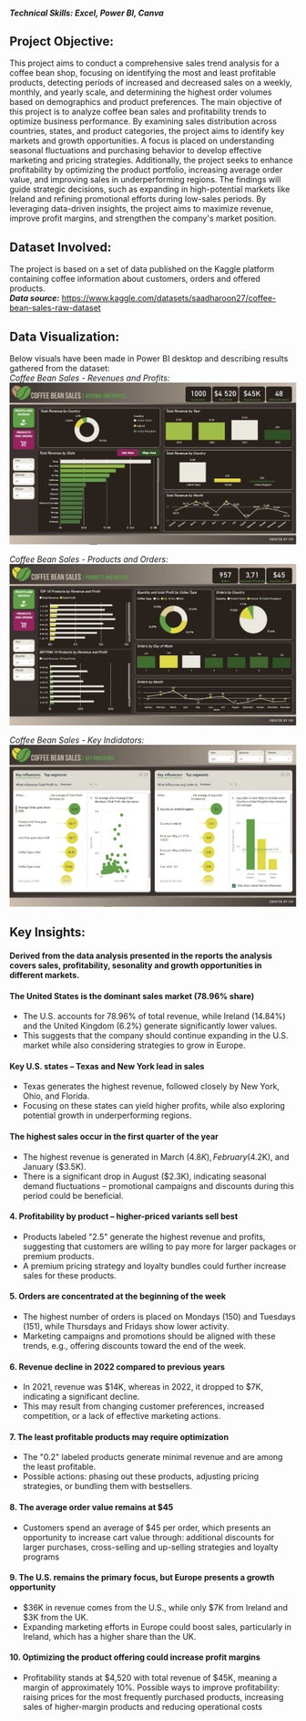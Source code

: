 #### *Technical Skills: Excel, Power BI, Canva*
## Project Objective: 
This project aims to conduct a comprehensive sales trend analysis for a coffee bean shop, focusing on identifying the most and least profitable products, detecting periods of increased and decreased sales on a weekly, monthly, and yearly scale, and determining the highest order volumes based on demographics and product preferences. The main objective of this project is to analyze coffee bean sales and profitability trends to optimize business performance. By examining sales distribution across countries, states, and product categories, the project aims to identify key markets and growth opportunities. A focus is placed on understanding seasonal fluctuations and purchasing behavior to develop effective marketing and pricing strategies. Additionally, the project seeks to enhance profitability by optimizing the product portfolio, increasing average order value, and improving sales in underperforming regions. The findings will guide strategic decisions, such as expanding in high-potential markets like Ireland and refining promotional efforts during low-sales periods. By leveraging data-driven insights, the project aims to maximize revenue, improve profit margins, and strengthen the company's market position.

## Dataset Involved:
The project is based on a set of data published on the Kaggle platform containing coffee information about customers, orders and offered products.<br>
<B>*Data source:*</B> <a href="https://www.kaggle.com/datasets/saadharoon27/coffee-bean-sales-raw-dataset">https://www.kaggle.com/datasets/saadharoon27/coffee-bean-sales-raw-dataset</a>

## Data Visualization:
Below visuals have been made in Power BI desktop and describing results gathered from the dataset:<BR>
*Coffee Bean Sales - Revenues and Profits:*
<img src="assets/img/CB_1.JPG" alt="Example Image">

*Coffee Bean Sales - Products and Orders:*
<img src="assets/img/CB_2.JPG" alt="Example Image">

*Coffee Bean Sales - Key Indidators:*
<img src="assets/img/CB_3.JPG" alt="Example Image">

## Key Insights:  
#### Derived from the data analysis presented in the reports the analysis covers sales, profitability, sesonality and growth opportunities in different markets.
#### The United States is the dominant sales market (78.96% share)
  - The U.S. accounts for 78.96% of total revenue, while Ireland (14.84%) and the United Kingdom (6.2%) generate significantly lower values.      
  - This suggests that the company should continue expanding in the U.S. market while also considering strategies to grow in Europe.
            
#### Key U.S. states – Texas and New York lead in sales
  - Texas generates the highest revenue, followed closely by New York, Ohio, and Florida.
  - Focusing on these states can yield higher profits, while also exploring potential growth in underperforming regions.
    
#### The highest sales occur in the first quarter of the year
  - The highest revenue is generated in March ($4.8K), February ($4.2K), and January ($3.5K).
  - There is a significant drop in August ($2.3K), indicating seasonal demand fluctuations – promotional campaigns and discounts during this period could be beneficial.
    
#### 4. Profitability by product – higher-priced variants sell best
  - Products labeled "2.5" generate the highest revenue and profits, suggesting that customers are willing to pay more for larger packages or premium products.
  - A premium pricing strategy and loyalty bundles could further increase sales for these products.
    
#### 5. Orders are concentrated at the beginning of the week
  - The highest number of orders is placed on Mondays (150) and Tuesdays (151), while Thursdays and Fridays show lower activity.
  - Marketing campaigns and promotions should be aligned with these trends, e.g., offering discounts toward the end of the week.
    
#### 6. Revenue decline in 2022 compared to previous years
  - In 2021, revenue was $14K, whereas in 2022, it dropped to $7K, indicating a significant decline.
  - This may result from changing customer preferences, increased competition, or a lack of effective marketing actions.
    
#### 7. The least profitable products may require optimization
  - The "0.2" labeled products generate minimal revenue and are among the least profitable.
  - Possible actions: phasing out these products, adjusting pricing strategies, or bundling them with bestsellers.
    
#### 8. The average order value remains at $45
  - Customers spend an average of $45 per order, which presents an opportunity to increase cart value through: additional discounts for larger purchases, cross-selling and up-selling strategies
    and loyalty programs
    
#### 9. The U.S. remains the primary focus, but Europe presents a growth opportunity
  - $36K in revenue comes from the U.S., while only $7K from Ireland and $3K from the UK.
  - Expanding marketing efforts in Europe could boost sales, particularly in Ireland, which has a higher share than the UK.
    
#### 10. Optimizing the product offering could increase profit margins
  - Profitability stands at $4,520 with total revenue of $45K, meaning a margin of approximately 10%.
Possible ways to improve profitability: raising prices for the most frequently purchased products, increasing sales of higher-margin products and reducing operational costs
  <!--## Download the project in .pdf-->



